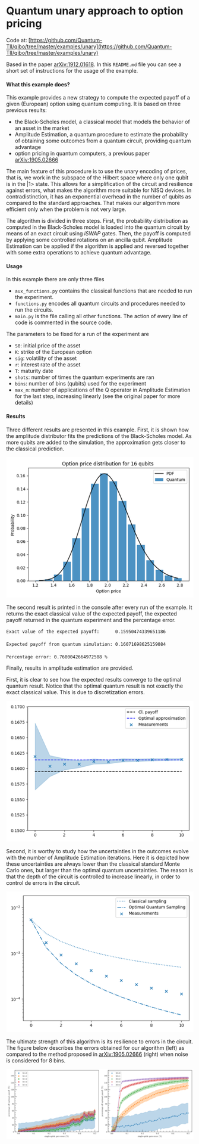 # Quantum unary approach to option pricing

Code at: [https://github.com/Quantum-TII/qibo/tree/master/examples/unary](https://github.com/Quantum-TII/qibo/tree/master/examples/unary)

Based in the paper [arXiv:1912.01618](https://arxiv.org/abs/1912.01618). In this `README.md` file you can see a short
set of instructions for the usage of the example.

#### What this example does?

This example provides a new strategy to compute the expected payoff of a given (European) option using quantum computing.
It is based on three previous results:
- the Black-Scholes model, a classical model that models the behavior of an asset in the market
- Amplitude Estimation, a quantum procedure to estimate the probability of obtaining some outcomes from a quantum circuit,
providing quantum advantage
- option pricing in quantum computers, a previous paper [arXiv:1905.02666](https://arxiv.org/abs/1905.02666)

The main feature of this procedure is to use the unary encoding of prices, that is, we work in the subspace of the
Hilbert space where only one qubit is in the |1> state. This allows for a simplification of the circuit and resilience
against errors, what makes the algorithm more suitable for NISQ devices. In contradistinction, it has an exponential
overhead in the number of qubits as compared to the standard approaches. That makes our algorithm more efficient only when the problem is not
very large.

The algorithm is divided in three steps. First, the probability distribution as computed in the Black-Scholes model is
loaded into the quantum circuit by means of an exact circuit using *iSWAP* gates. Then, the payoff is computed by applying
some controlled rotations on an ancilla qubit. Amplitude Estimation can be applied if the algorithm is applied and reversed
together with some extra operations to achieve quantum advantage.

#### Usage
In this example there are only three files
- `aux_functions.py` contains the classical functions that are needed to run the experiment.
- `functions.py` encodes all quantum circuits and procedures needed to run the circuits.
- `main.py` is the file calling all other functions. The action of every line of code is commented in the source code.

The parameters to be fixed for a run of the experiment are
- `S0`: initial price of the asset
- `K`: strike of the European option
- `sig`: volatility of the asset
- `r`: interest rate of the asset
- `T`: maturity date
- `shots`: number of times the quantum experiments are ran
- `bins`: number of bins (qubits) used for the experiment
- `max_m`: number of applications of the Q operator in Amplitude Estimation for the last step, increasing linearly (see
the original paper for more details)

#### Results

Three different results are presented in this example. First, it is shown how the amplitude distributor fits the predictions
of the Black-Scholes model. As more qubits are added to the simulation, the approximation gets closer to the classical prediction.

![prob](images/Probability_distribution.png)

The second result is printed in the console after every run of the example. It returns the exact classical value of the
expected payoff, the expected payoff returned in the quantum experiment and the percentage error.
```bash
Exact value of the expected payoff:      0.15950474339651186

Expected payoff from quantum simulation: 0.16071698625159084

Percentage error: 0.7600042664972508 %
```

Finally, results in amplitude estimation are provided.

First, it is clear to see how the expected results converge to the
optimal quantum result. Notice that the optimal quantum result is not exactly the exact classical value. This is due to
discretization errors.

![amplitude](images/Amplitude_Estimation_Results.png)

Second, it is worthy to study how the uncertainties in the outcomes evolve with the number of Amplitude Estimation
iterations. Here it is depicted how these uncertainties are always lower than the classical standard Monte Carlo ones, but
larger than the optimal quantum uncertainties. The reason is that the depth of the circuit is controlled to increase
linearly, in order to control de errors in the circuit.

![amplitude2](images/Amplitude_Estimation_Uncertainties.png)

The ultimate strength of this algorithm is its resilience to errors in the circuit. The figure below describes the errors
obtained for our algorithm (left) as compared to the method proposed in [arXiv:1905.02666](https://arxiv.org/abs/1905.02666) (right)
when noise is considered for 8 bins.

![AE](images/AE.png)
